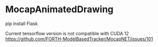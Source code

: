 # MocapAnimatedDrawing
pip install Flask

Current tensorflow version is not compatible with CUDA 12
https://github.com/FORTH-ModelBasedTracker/MocapNET/issues/101